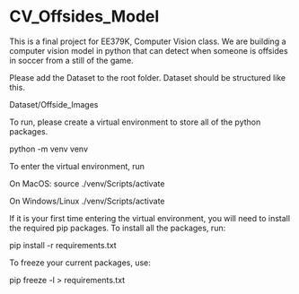 # CV_Offsides_Model
This is a final project for EE379K, Computer Vision class. We are building a computer vision model in python that can detect when someone is offsides in soccer from a still of the game.

Please add the Dataset to the root folder.
Dataset should be structured like this.
    
Dataset/Offside_Images

To run, please create a virtual environment to store all of the python packages.

python -m venv venv

To enter the virtual environment, run

On MacOS:
source ./venv/Scripts/activate

On Windows/Linux
./venv/Scripts/activate

If it is your first time entering the virtual environment, you will need to install the required pip packages. To install all the packages, run:

pip install -r requirements.txt

To freeze your current packages, use:

pip freeze -l > requirements.txt
